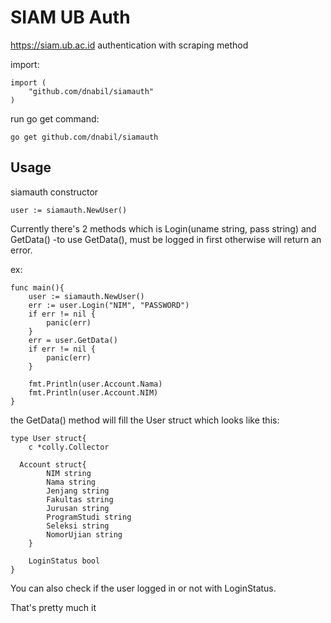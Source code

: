 # SIAM UB Auth

https://siam.ub.ac.id authentication with scraping method

import:
```
import (
	"github.com/dnabil/siamauth"
)
```
run go get command:
```
go get github.com/dnabil/siamauth
```

## Usage
siamauth constructor
```
user := siamauth.NewUser()
```

Currently there's 2 methods which is Login(uname string, pass string) and GetData()
-to use GetData(), must be logged in first otherwise will return an error.

ex:
```
func main(){
	user := siamauth.NewUser() 
	err := user.Login("NIM", "PASSWORD")
	if err != nil {
		panic(err)
	}
	err = user.GetData()
	if err != nil {
		panic(err)
	}

	fmt.Println(user.Account.Nama)
	fmt.Println(user.Account.NIM)
}
```

the GetData() method will fill the User struct which looks like this:
```
type User struct{
	c *colly.Collector
  
  Account struct{
		NIM string
		Nama string
		Jenjang string
		Fakultas string
		Jurusan string
		ProgramStudi string
		Seleksi string
		NomorUjian string
	}
  
	LoginStatus bool
}
```

You can also check if the user logged in or not with LoginStatus.

That's pretty much it

